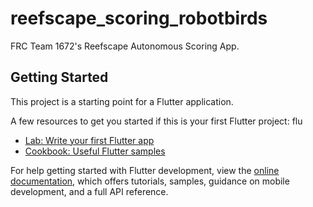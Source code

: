 # reefscape_scoring_robotbirds

FRC Team 1672's Reefscape Autonomous Scoring App.

## Getting Started

This project is a starting point for a Flutter application.

A few resources to get you started if this is your first Flutter project:
flu
- [Lab: Write your first Flutter app](https://docs.flutter.dev/get-started/codelab)
- [Cookbook: Useful Flutter samples](https://docs.flutter.dev/cookbook)

For help getting started with Flutter development, view the
[online documentation](https://docs.flutter.dev/), which offers tutorials,
samples, guidance on mobile development, and a full API reference.

